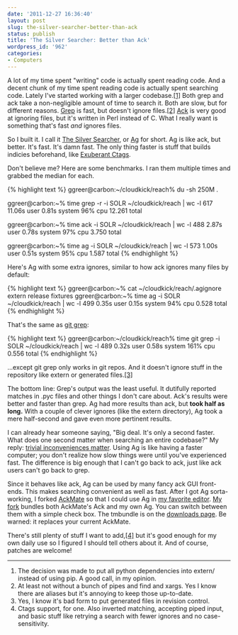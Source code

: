 ```yaml
---
date: '2011-12-27 16:36:40'
layout: post
slug: the-silver-searcher-better-than-ack
status: publish
title: 'The Silver Searcher: Better than Ack'
wordpress_id: '962'
categories:
- Computers
---
```


A lot of my time spent "writing" code is actually spent reading code. And a decent chunk of my time spent reading code is actually spent searching code. Lately I've started working with a larger codebase.[\[1\]](#ref_1) Both grep and ack take a non-negligible amount of time to search it. Both are slow, but for different reasons. [Grep](http://www.gnu.org/s/grep/) is fast, but doesn't ignore files.[\[2\]](#ref_2) [Ack](http://betterthangrep.com/) is very good at ignoring files, but it's written in Perl instead of C. What I really want is something that's fast _and_ ignores files.

So I built it. I call it [The Silver Searcher](https://github.com/ggreer/the_silver_searcher), or [Ag](http://en.wikipedia.org/wiki/Symbol_(chemical_element)) for short. Ag is like ack, but better. It's fast. It's damn fast. The only thing faster is stuff that builds indicies beforehand, like [Exuberant Ctags](http://ctags.sourceforge.net/).

Don't believe me? Here are some benchmarks. I ran them multiple times and grabbed the median for each.


{% highlight text %}
ggreer@carbon:~/cloudkick/reach% du -sh
250M	.

ggreer@carbon:~% time grep -r -i SOLR ~/cloudkick/reach | wc -l
     617
11.06s user 0.81s system 96% cpu 12.261 total

ggreer@carbon:~% time ack -i SOLR ~/cloudkick/reach | wc -l
     488
2.87s user 0.78s system 97% cpu 3.750 total

ggreer@carbon:~% time ag -i SOLR ~/cloudkick/reach | wc -l
     573
1.00s user 0.51s system 95% cpu 1.587 total
{% endhighlight %}


Here's Ag with some extra ignores, similar to how ack ignores many files by default:

{% highlight text %}
ggreer@carbon:~% cat ~/cloudkick/reach/.agignore 
extern
release
fixtures
ggreer@carbon:~% time ag -i SOLR ~/cloudkick/reach | wc -l
     499
0.35s user 0.15s system 94% cpu 0.528 total
{% endhighlight %}

That's the same as [git grep](http://book.git-scm.com/4_finding_with_git_grep.html):


{% highlight text %}
ggreer@carbon:~/cloudkick/reach% time git grep -i SOLR ~/cloudkick/reach | wc -l
     489
0.32s user 0.58s system 161% cpu 0.556 total
{% endhighlight %}



...except git grep only works in git repos. And it doesn't ignore stuff in the repository like extern or generated files.[\[3\]](#ref_3)

The bottom line: Grep's output was the least useful. It dutifully reported matches in .pyc files and other things I don't care about. Ack's results were better and faster than grep. Ag had more results than ack, but **took half as long.** With a couple of clever ignores (like the extern directory), Ag took a mere half-second and gave even more pertinent results.

I can already hear someone saying, "Big deal. It's only a second faster. What does one second matter when searching an entire codebase?" My reply: [trivial inconveniences matter](http://lesswrong.com/lw/f1/beware_trivial_inconveniences/). Using Ag is like having a faster computer; you don't realize how slow things were until you've experienced fast. The difference is big enough that I can't go back to ack, just like ack users can't go back to grep.

Since it behaves like ack, Ag can be used by many fancy ack GUI front-ends. This makes searching convenient as well as fast. After I got Ag sorta-working, I forked [AckMate](https://github.com/protocool/AckMate/) so that I could use Ag in [my favorite editor](http://macromates.com/). [My fork](https://github.com/ggreer/AckMate/) bundles both AckMate's Ack and my own Ag. You can switch between them with a simple check box. The tmbundle is on the [downloads page](https://github.com/ggreer/AckMate/downloads). Be warned: it replaces your current AckMate.

There's still plenty of stuff I want to add,[\[4\]](#ref_4) but it's good enough for my own daily use so I figured I should tell others about it. And of course, patches are welcome!

---
<a name="ref_1"> </a>
1. The decision was made to put all python dependencies into extern/ instead of using pip. A good call, in my opinion.
<a name="ref_2"> </a>
2. At least not without a bunch of pipes and find and xargs. Yes I know there are aliases but it's annoying to keep those up-to-date.
<a name="ref_3"> </a>
3. Yes, I know it's bad form to put generated files in revision control. 
<a name="ref_4"> </a>
4. Ctags support, for one. Also inverted matching, accepting piped input, and basic stuff like retrying a search with fewer ignores and no case-sensitivity.
